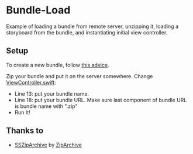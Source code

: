 # Bundle-Load
Example of loading a bundle from remote server, unzipping it, loading a storyboard from the bundle, and instantiating initial view controller.

## Setup
To create a new bundle, follow [this advice](https://stackoverflow.com/questions/4888208/how-to-make-an-ios-asset-bundle?answertab=active#tab-top).

Zip your bundle and put it on the server somewhere.  Change [ViewController.swift](https://github.com/dbystruev/Bundle-Load/blob/master/Bundle%20Load/Controllers/ViewController.swift):

- Line 13: put your bundle name.
- Line 18: put your bundle URL.  Make sure last component of bundle URL is bundle name with ".zip"
- Run It!

## Thanks to
- [SSZipArchive](https://github.com/ZipArchive/ZipArchive.git) by [ZipArchive](https://github.com/ZipArchive)
